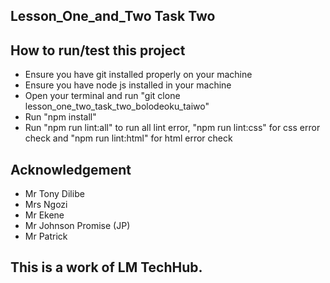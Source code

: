 ## Lesson_One_and_Two Task Two
## How to run/test this project
- Ensure you have git installed properly on your machine
- Ensure you have node js installed in your machine
- Open your terminal and run "git clone lesson_one_two_task_two_bolodeoku_taiwo"
- Run "npm install"
- Run "npm run lint:all" to run all lint error, "npm run lint:css" for css error check and "npm run lint:html" for html error check
## Acknowledgement
- Mr Tony Dilibe
- Mrs Ngozi
- Mr Ekene
- Mr Johnson Promise (JP)
- Mr Patrick
## This is a work of LM TechHub.
